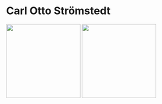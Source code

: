 # Carl Otto Strömstedt
<picture >
  <source
    srcset="https://github-readme-stats.vercel.app/api?username=carlottostromstedt&theme=nord"
    media="(prefers-color-scheme: dark)"
  />
   <source
    srcset="https://github-readme-stats.vercel.app/api?username=carlottostromstedt"
    media="(prefers-color-scheme: light), (prefers-color-scheme: no-preference)"
  />
  <img height=200 align="center" src="https://github-readme-stats.vercel.app/api?username=carlottostromstedt" />
</picture>
<picture >
  <source
    srcset="https://github-readme-stats.vercel.app/api/top-langs?username=carlottostromstedt&layout=compact&langs_count=10&card_width=400&theme=nord"
    media="(prefers-color-scheme: dark)"
  />
   <source
    srcset="https://github-readme-stats.vercel.app/api/top-langs?username=carlottostromstedt&layout=compact&langs_count=10&card_width=400"
    media="(prefers-color-scheme: light), (prefers-color-scheme: no-preference)"
  />
  <img height=200 align="center" src="https://github-readme-stats.vercel.app/api/top-langs?username=carlottostromstedt&layout=compact&langs_count=10&card_width=400" />
</picture>
